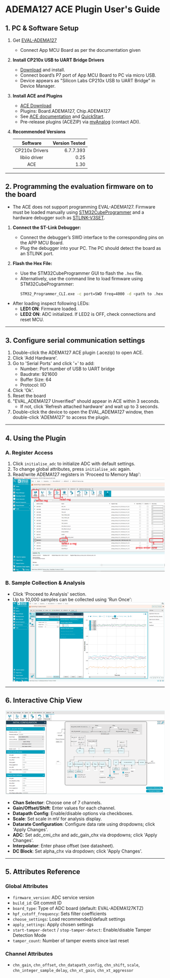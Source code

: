 ﻿
# ADEMA127 ACE Plugin User's Guide

## 1. PC & Software Setup

1. Get [EVAL-ADEMA127](https://www.analog.com/eval-adema127)
   - Connect App MCU Board as per the documentation given

2. **Install CP210x USB to UART Bridge Drivers**  
   - [Download](https://www.silabs.com/developer-tools/usb-to-uart-bridge-vcp-drivers) and install.
   - Connect board’s P7 port of App MCU Board to PC via micro USB.
   - Device appears as "Silicon Labs CP210x USB to UART Bridge" in Device Manager.

3. **Install ACE and Plugins**
   - [ACE Download](https://www.analog.com/ace)
   - Plugins: Board.ADEMA127, Chip.ADEMA127
   - See [ACE documentation](https://wiki.analog.com/resources/tools-software/ace) and [QuickStart](https://wiki.analog.com/resources/tools-software/ace/userguide/quickstart).
   - Pre-release plugins (ACEZIP) via [myAnalog](https://my.analog.com) (contact ADI).

4. **Recommended Versions**

   | Software | Version Tested |
   |:--------:| --------------:|
   | CP210x Drivers | 6.7.7.393 |
   | libiio driver | 0.25 |
   | ACE | 1.30 |
   
---

## 2. Programming the evaluation firmware on to the board

- The ACE does not support programming EVAL-ADEMA127. Firmware must be loaded manually using [STM32CubeProgrammer](https://www.st.com/en/development-tools/stm32cubeprog.html) and a hardware debugger such as [STLINK-V3SET](https://www.st.com/en/development-tools/stlink-v3set.html). 

1. **Connect the ST-Link Debugger:**
   - Connect the debugger’s SWD interface to the corresponding pins on the APP MCU Board.
   - Plug the debugger into your PC. The PC should detect the board as an STLINK port.

3. **Flash the Hex File:**
   - Use the STM32CubeProgrammer GUI to flash the `.hex` file.
   - Alternatively, use the command line to load firmware using STM32CubeProgrammer:
     ```sh
     STM32_Programmer_CLI.exe -c port=SWD freq=4000 -d <path to .hex file> -g
     ```
- After loading inspect following LEDs:
  - **LED1 ON**: Firmware loaded.
  - **LED2 ON**: ADC initialized. If LED2 is OFF, check connections and reset MCU.

---



## 3. Configure serial communication settings

1. Double-click the ADEMA127 ACE plugin (.acezip) to open ACE.
2. Click 'Add Hardware'.
3. Go to 'Serial Ports' and click '+' to add:
   - Number: Port number of USB to UART bridge
   - Baudrate: 921600
   - Buffer Size: 64
   - Protocol: IIO
4. Click 'Ok'.
5. Reset the board
2. "EVAL_ADEMA127 Unverified" should appear in ACE within 3 seconds.
   - If not, click 'Refresh attached hardware' and wait up to 3 seconds.
3. Double-click the device to open the EVAL_ADEMA127 window, then double-click 'ADEMA127' to access the plugin.


---

## 4. Using the Plugin

### A. Register Access

1. Click `initialise_adc` to initialize ADC with default settings.
2. To change global attributes, press `initialise_adc` again.
3. Read/write ADEMA127 registers in 'Proceed to Memory Map':
   ![Memory Map](./ace_plugin_images/adema127_memory_map.png)

### B. Sample Collection & Analysis

- Click 'Proceed to Analysis' section.
- Up to 10,000 samples can be collected using 'Run Once':
  ![Analysis Window](./ace_plugin_images/adema127_analysis_window.png)

---


## 6. Interactive Chip View

![Chip View](./ace_plugin_images/ADEMA127.png)

- **Chan Selector**: Choose one of 7 channels.
- **Gain/Offset/Shift**: Enter values for each channel.
- **Datapath Config**: Enable/disable options via checkboxes.
- **Scale**: Set scale in mV for analysis display.
- **Datarate Configuration**: Configure data rate using dropdowns; click 'Apply Changes'.
- **ADC**: Set adc_cmi_chx and adc_gain_chx via dropdowns; click 'Apply Changes'.
- **Interpolator**: Enter phase offset (see datasheet).
- **DC Block**: Set alpha_chx via dropdown; click 'Apply Changes'.

---

## 5. Attributes Reference

### Global Attributes

- `firmware_version`: ADC service version
- `build_id`: Git commit ID
- `board_type`: Type of ADC board (default: EVAL-ADEMA127KTZ)
- `hpf_cutoff_frequency`: Sets filter coefficients
- `choose_settings`: Load recommended/default settings
- `apply_settings`: Apply chosen settings
- `start-tamper-detect` / `stop-tamper-detect`: Enable/disable Tamper Detection Mode
- `tamper_count`: Number of tamper events since last reset

### Channel Attributes

- `chn_gain`, `chn_offset`, `chn_datapath_config`, `chn_shift`, `scale`, `chn_integer_sample_delay`, `chn_xt_gain`, `chn_xt_aggressor`

